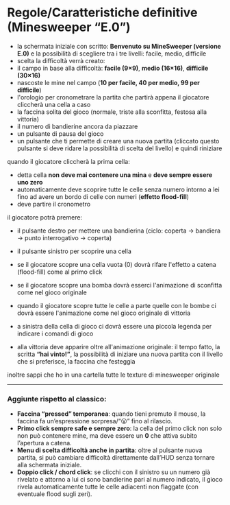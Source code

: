 # Regole/Caratteristiche definitive (Minesweeper “E.0”)

* la schermata iniziale con scritto: **Benvenuto su MineSweeper (versione E.0)** e la possibilità di scegliere tra i tre livelli: facile, medio, difficile
* scelta la difficoltà verrà creato:
* il campo in base alla difficoltà: **facile (9×9)**, **medio (16×16)**, **difficile (30×16)**
* nascoste le mine nel campo (**10 per facile, 40 per medio, 99 per difficile**)
* l'orologio per cronometrare la partita che partirà appena il giocatore cliccherà una cella a caso
* la faccina solita del gioco (normale, triste alla sconfitta, festosa alla vittoria)
* il numero di bandierine ancora da piazzare
* un pulsante di pausa del gioco
* un pulsante che ti permette di creare una nuova partita (cliccato questo pulsante si deve ridare la possibilità di scelta del livello) e quindi riniziare

quando il giocatore cliccherà la prima cella:

* detta cella **non deve mai contenere una mina** e **deve sempre essere uno zero**
* automaticamente deve scoprire tutte le celle senza numero intorno a lei fino ad avere un bordo di celle con numeri (**effetto flood-fill**)
* deve partire il cronometro

il giocatore potrà premere:

* il pulsante destro per mettere una bandierina (ciclo: coperta → bandiera → punto interrogativo → coperta)

* il pulsante sinistro per scoprire una cella

* se il giocatore scopre una cella vuota (0) dovrà rifare l'effetto a catena (flood-fill) come al primo click

* se il giocatore scopre una bomba dovrà esserci l'animazione di sconfitta come nel gioco originale

* quando il giocatore scopre tutte le celle a parte quelle con le bombe ci dovrà essere l'animazione come nel gioco originale di vittoria

* a sinistra della cella di gioco ci dovrà essere una piccola legenda per indicare i comandi di gioco

* alla vittoria deve apparire oltre all'animazione originale: il tempo fatto, la scritta **“hai vinto!”**, la possibilità di iniziare una nuova partita con il livello che si preferisce, la faccina che festeggia

inoltre sappi che ho in una cartella tutte le texture di minesweeper originale

---

### Aggiunte rispetto al classico:

* **Faccina “pressed” temporanea**: quando tieni premuto il mouse, la faccina fa un’espressione sorpresa/“😮” fino al rilascio.
* **Primo click sempre safe e sempre zero**: la cella del primo click non solo non può contenere mine, ma deve essere un **0** che attiva subito l’apertura a catena.
* **Menu di scelta difficoltà anche in partita**: oltre al pulsante nuova partita, si può cambiare difficoltà direttamente dall’HUD senza tornare alla schermata iniziale.
* **Doppio click / chord click**: se clicchi con il sinistro su un numero già rivelato e attorno a lui ci sono bandierine pari al numero indicato, il gioco rivela automaticamente tutte le celle adiacenti non flaggate (con eventuale flood sugli zeri).

